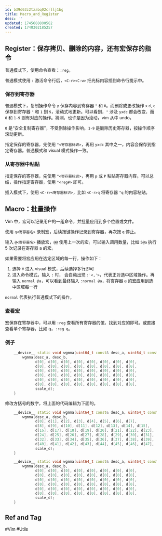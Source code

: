 ```yaml
---
id: b39d63z2tzabq02crllj1bg
title: Macro_and_Register
desc: ''
updated: 1745688800582
created: 1740302185257
---
```


## Register：保存拷贝、删除的内容，还有宏保存的指令


普通模式下，使用命令查看：`:reg`。

普通模式使用 `:` 激活命令行后，`<C-r><C-w>` 把光标内容插到命令行提示中。

### 保存到寄存器

普通模式下，复制操作命令 `y` 保存内容到寄存器 `"` 和 `0`。而删除或更改操作 `x` `d`, `c` 保存到寄存器 `"` 和 `1` 到 `9`，滚动式地更新。可以看到，`"` 涉及 `yxdc` 都会改变，而 `0` 和 `1-9` 则有对应的操作。猜测，也许是因为滚动，vim 从中 undo。

`0` 是“安全复制寄存器”，不受删除操作影响。`1-9` 是删除历史寄存器，按操作顺序滚动更新。

指定保存的寄存器，先使用 `"<寄存器标识>`，再用 `yxdc` 其中之一，内容会保存到指定寄存器。普通模式和 visual 模式操作一致。

### 从寄存器中粘贴

指定保存的寄存器，先使用 `"<寄存器标识>`，再用 `p` 或 `P` 粘贴寄存器内容。可以总结，操作指定寄存器，使用 `"<reg#>` 即可。

插入模式下，使用 `<C-r><寄存器标识>`，比如 `<C-r>q` 将寄存器 `"q` 的内容粘贴。

## Macro：批量操作
Vim 中，宏可以记录用户的一组命令，并批量应用到多个位置或文件。

使用 `q<寄存器名>` 录制宏，后续按键操作记录到寄存器，再次按 `q` 停止。

输入 `@<寄存器名>` 播放宏，`@@` 使用上一次的宏。可以输入调用数量，比如 `5@a` 执行 5 次记录在寄存器 a 的宏。

如果需要将宏应用在选定区域的每一行，操作如下：
1. 选择 `V` 进入 visual 模式，后续选择多行即可
2. 进入命令模式，输入 `:` 时， 会自动出现 `:'<,'>`，代表正对选中区域操作。再输入 `normal @a`，可以看到最终输入 `:normal @a`，将寄存器 a 的宏应用到选中区域每一行

`normal` 代表执行普通模式下的操作。

### 查看宏

宏保存在寄存器中，可以用 `:reg` 查看所有寄存器的值，找到对应的即可。或直接查看单个寄存器，比如 q，`:reg q`。

### 例子

```cpp
    __device__ static void wgmma(uint64_t const& desc_a, uint64_t const& desc_b, float* d, bool scale_d) {
        wgmma(desc_a, desc_b,
              d[0], d[0], d[0], d[0], d[0], d[0], d[0], d[0],
              d[0], d[0], d[0], d[0], d[0], d[0], d[0], d[0],
              d[0], d[0], d[0], d[0], d[0], d[0], d[0], d[0],
              d[0], d[0], d[0], d[0], d[0], d[0], d[0], d[0],
              d[0], d[0], d[0], d[0], d[0], d[0], d[0], d[0],
              d[0], d[0], d[0], d[0], d[0], d[0], d[0], d[0],
              scale_d);
    }
```

修改方括号的数字，将上面的代码编辑为下面的。

```cpp
    __device__ static void wgmma(uint64_t const& desc_a, uint64_t const& desc_b, float* d, bool scale_d) {
        wgmma(desc_a, desc_b,
              d[0], d[1], d[2], d[3], d[4], d[5], d[6], d[7],
              d[8], d[9], d[10], d[11], d[12], d[13], d[14], d[15],
              d[16], d[17], d[18], d[19], d[20], d[21], d[22], d[23],
              d[24], d[25], d[26], d[27], d[28], d[29], d[30], d[31],
              d[32], d[33], d[34], d[35], d[36], d[37], d[38], d[39],
              d[40], d[41], d[42], d[43], d[44], d[45], d[46], d[47],
              scale_d);
    }
```

```cpp
    __device__ static void wgmma(uint64_t const& desc_a, uint64_t const& desc_b, float* d, bool scale_d) {
        wgmma(desc_a, desc_b,
              d[0], d[0], d[0], d[0], d[0], d[0], d[0], d[0],
              d[0], d[0], d[0], d[0], d[0], d[0], d[0], d[0],
              d[0], d[0], d[0], d[0], d[0], d[0], d[0], d[0],
              d[0], d[0], d[0], d[0], d[0], d[0], d[0], d[0],
              d[0], d[0], d[0], d[0], d[0], d[0], d[0], d[0],
              d[0], d[0], d[0], d[0], d[0], d[0], d[0], d[0],
              scale_d);
    }
```

## Ref and Tag

#Vim
#Utils